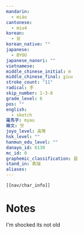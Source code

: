 ```yaml
---
mandarin:
  - miáo
cantonese:
  - miu4
korean:
  - 묘
korean_native: ""
japanese:
  - BYOU
japanese_nanori: ""
vietnamese:
middle_chinese_initial: m
middle_chinese_final: ɣiᴇu
stroke_count: "11"
radical: 手
skip_number: 1-3-8
grade_level: 6
pos: ""
english:
  - sketch
羅馬字: myau
韓文: 먓
joyo_level: 高等
hsk_level: ""
hanmun_edu_level: ""
danayo_id: 6130
mc_id: 0
graphemic_classification: 苗
stand_in: 素描
aliases:
---
```

```meta-bind-embed
[[nav/char_info]]
```

# Notes
I'm shocked its not old
